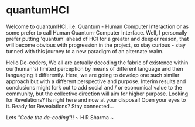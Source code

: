 # quantumHCI

Welcome to quantumHCI, i.e. Quantum - Human Computer Interaction or as some prefer to call Human Quantum-Computer Interface. Well, I personally prefer putting 'quantum' ahead of HCI for a greater and deeper reason, that will become obvious with progression in the project, so stay curious - stay tunned with this journey to a new paradigm of an alternate realm. 

Hello De-coders,
We all are actually decoding the fabric of existence within our(human's) limited perception by means of different language and then languaging it differently. Here, we are going to develop one such similar approach but with a different perspective and purpose. Interim results and conclusions might fork out to add social and / or economical value to the community, but the collective direction will aim for higher purpose. Looking for Revelations? Its right here and now at your disposal! Open your eyes to it.
Ready for Revealations? Stay connected...

Lets _"Code the de-coding"_!!
~ H R Sharma ~

